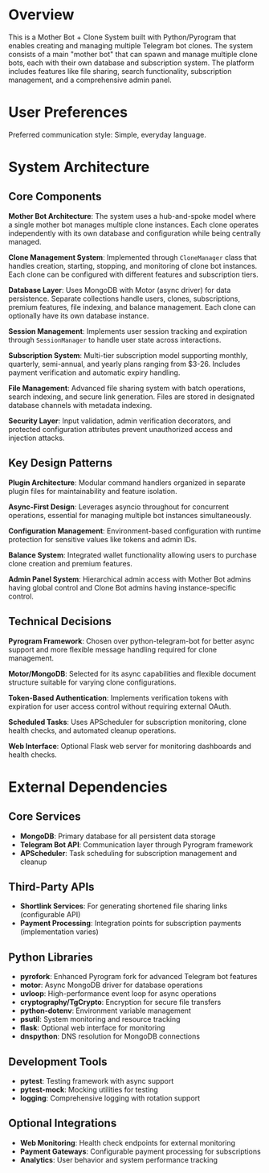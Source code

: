 # Overview

This is a Mother Bot + Clone System built with Python/Pyrogram that enables creating and managing multiple Telegram bot clones. The system consists of a main "mother bot" that can spawn and manage multiple clone bots, each with their own database and subscription system. The platform includes features like file sharing, search functionality, subscription management, and a comprehensive admin panel.

# User Preferences

Preferred communication style: Simple, everyday language.

# System Architecture

## Core Components

**Mother Bot Architecture**: The system uses a hub-and-spoke model where a single mother bot manages multiple clone instances. Each clone operates independently with its own database and configuration while being centrally managed.

**Clone Management System**: Implemented through `CloneManager` class that handles creation, starting, stopping, and monitoring of clone bot instances. Each clone can be configured with different features and subscription tiers.

**Database Layer**: Uses MongoDB with Motor (async driver) for data persistence. Separate collections handle users, clones, subscriptions, premium features, file indexing, and balance management. Each clone can optionally have its own database instance.

**Session Management**: Implements user session tracking and expiration through `SessionManager` to handle user state across interactions.

**Subscription System**: Multi-tier subscription model supporting monthly, quarterly, semi-annual, and yearly plans ranging from $3-26. Includes payment verification and automatic expiry handling.

**File Management**: Advanced file sharing system with batch operations, search indexing, and secure link generation. Files are stored in designated database channels with metadata indexing.

**Security Layer**: Input validation, admin verification decorators, and protected configuration attributes prevent unauthorized access and injection attacks.

## Key Design Patterns

**Plugin Architecture**: Modular command handlers organized in separate plugin files for maintainability and feature isolation.

**Async-First Design**: Leverages asyncio throughout for concurrent operations, essential for managing multiple bot instances simultaneously.

**Configuration Management**: Environment-based configuration with runtime protection for sensitive values like tokens and admin IDs.

**Balance System**: Integrated wallet functionality allowing users to purchase clone creation and premium features.

**Admin Panel System**: Hierarchical admin access with Mother Bot admins having global control and Clone Bot admins having instance-specific control.

## Technical Decisions

**Pyrogram Framework**: Chosen over python-telegram-bot for better async support and more flexible message handling required for clone management.

**Motor/MongoDB**: Selected for its async capabilities and flexible document structure suitable for varying clone configurations.

**Token-Based Authentication**: Implements verification tokens with expiration for user access control without requiring external OAuth.

**Scheduled Tasks**: Uses APScheduler for subscription monitoring, clone health checks, and automated cleanup operations.

**Web Interface**: Optional Flask web server for monitoring dashboards and health checks.

# External Dependencies

## Core Services
- **MongoDB**: Primary database for all persistent data storage
- **Telegram Bot API**: Communication layer through Pyrogram framework
- **APScheduler**: Task scheduling for subscription management and cleanup

## Third-Party APIs
- **Shortlink Services**: For generating shortened file sharing links (configurable API)
- **Payment Processing**: Integration points for subscription payments (implementation varies)

## Python Libraries
- **pyrofork**: Enhanced Pyrogram fork for advanced Telegram bot features  
- **motor**: Async MongoDB driver for database operations
- **uvloop**: High-performance event loop for async operations
- **cryptography/TgCrypto**: Encryption for secure file transfers
- **python-dotenv**: Environment variable management
- **psutil**: System monitoring and resource tracking
- **flask**: Optional web interface for monitoring
- **dnspython**: DNS resolution for MongoDB connections

## Development Tools
- **pytest**: Testing framework with async support
- **pytest-mock**: Mocking utilities for testing
- **logging**: Comprehensive logging with rotation support

## Optional Integrations
- **Web Monitoring**: Health check endpoints for external monitoring
- **Payment Gateways**: Configurable payment processing for subscriptions
- **Analytics**: User behavior and system performance tracking
